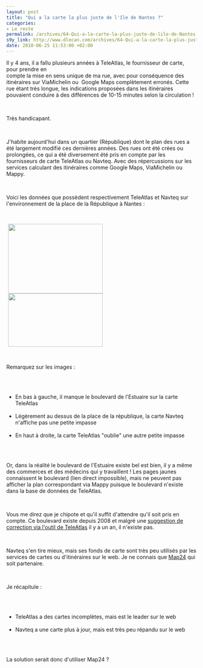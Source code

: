 ```yaml
--- 
layout: post
title: "Qui a la carte la plus juste de l'île de Nantes ?"
categories: 
- Le reste
permalink: /archives/64-Qui-a-la-carte-la-plus-juste-de-lile-de-Nantes.html
s9y_link: http://www.dlecan.com/archives/64-Qui-a-la-carte-la-plus-juste-de-lile-de-Nantes.html
date: 2010-06-25 11:53:00 +02:00
---
```

<p>Il y 4 ans, il a fallu plusieurs années à TeleAtlas, le fournisseur de carte, pour prendre en <br />
compte la mise en sens unique de ma rue, avec pour conséquence des <br />
itinéraires sur ViaMichelin ou&#160; Google Maps complètement erronés. Cette rue étant très longue, les indications proposées dans les itinéraires pouvaient conduire à des différences de 10-15 minutes selon la circulation !</p> <br />
<p>Très handicapant.</p> <br />
<p>J'habite aujourd'hui dans un quartier (République) dont le plan des rues a été largement modifié ces dernières années. Des rues ont été crées ou prolongées, ce qui a été diversement été pris en compte par les fournisseurs de carte TeleAtlas ou Navteq. Avec des répercussions sur les services calculant des itinéraires comme Google Maps, ViaMichelin ou Mappy.</p> <br />
<p>Voici les données que possèdent respectivement TeleAtlas et Navteq  sur l'environnement de la place de la République à Nantes :</p> <br />
<p><!-- s9ymdb:12 --><img width="250" height="184" class="serendipity_image_center" style="border: 0px none; padding-left: 5px; padding-right: 5px;" src="http://www.dlecan.com/uploads/QuartierRepubliqueTeleAtlas.serendipityThumb.png" alt=""  /> <!-- s9ymdb:10 --><img width="250" height="141" class="serendipity_image_center" style="border: 0px none; padding-left: 5px; padding-right: 5px;" src="http://www.dlecan.com/uploads/QuartierRepubliqueNAVTEQ.serendipityThumb.png" alt=""  /></p> <br />
<p>Remarquez sur les images :</p> <br />
<ul> <br />
<li>En bas à gauche, il manque le boulevard de l'Estuaire sur la carte TeleAtlas</li> <br />
<li>Légèrement au dessus de la place de la république, la carte Navteq n'affiche pas une petite impasse</li> <br />
<li>En haut à droite, la carte TeleAtlas &quot;oublie&quot; une autre petite impasse</li> <br />
</ul> <br />
<p>Or, dans la réalité le boulevard de l'Estuaire existe bel est bien, il y a même des commerces et des médecins qui y travaillent ! Les pages jaunes connaissent le boulevard (lien direct impossible), mais ne peuvent pas afficher la plan correspondant via Mappy puisque le boulevard n'existe dans la base de données de TeleAtlas.</p> <br />
<p>Vous me direz que je chipote et qu'il suffit d'attendre qu'il soit pris en compte. Ce boulevard existe depuis 2008 et malgré une <a href="http://mapinsight.teleatlas.com/">suggestion de correction via l'outil de TeleAtlas</a> il y a un an, il n'existe pas.</p> <br />
<p>Navteq s'en tire mieux, mais ses fonds de carte sont très peu utilisés par les services de cartes ou d'itinéraires sur le web. Je ne connais que <a href="http://www.fr.map24.com/">Map24</a> qui soit partenaire.<br /></p> <br />
<p>Je récapitule :</p> <br />
<ul> <br />
<li>TeleAtlas a des cartes incomplètes, mais est le leader sur le web</li> <br />
<li>Navteq a une carte plus à jour, mais est très peu répandu sur le web</li> <br />
</ul> <br />
<p>La solution serait donc d'utiliser Map24 ?</p>
